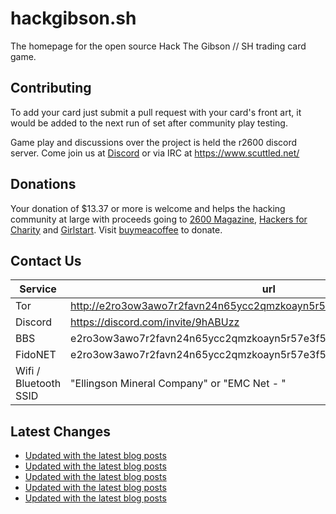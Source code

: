 # hackgibson.sh
The homepage for the open source Hack The Gibson // SH trading card game.


## Contributing

To add your card just submit a pull request with your card's front art, it would be added to the next run of set after community play testing.

Game play and discussions over the project is held the r2600 discord server. Come join us at [Discord](https://discord.com/invite/9hABUzz) or via IRC at https://www.scuttled.net/


## Donations

Your donation of $13.37 or more is welcome and helps the hacking community at large with proceeds going to [2600 Magazine](https://2600.com/), [Hackers for Charity](https://hackersforcharity.org) and [Girlstart](https://girlstart.org).  Visit [buymeacoffee](https://www.buymeacoffee.com/hackgibson.sh) to donate.


## Contact Us

Service | url
-|-
Tor | http://e2ro3ow3awo7r2favn24n65ycc2qmzkoayn5r57e3f56nvjwdcgg32ad.onion
Discord | https://discord.com/invite/9hABUzz
BBS | e2ro3ow3awo7r2favn24n65ycc2qmzkoayn5r57e3f56nvjwdcgg32ad.onion:23
FidoNET | e2ro3ow3awo7r2favn24n65ycc2qmzkoayn5r57e3f56nvjwdcgg32ad.onion:24554
Wifi / Bluetooth SSID | "Ellingson Mineral Company" or "EMC Net - <fidonet address>"

## Latest Changes
<!-- BLOG-POST-LIST:START -->
- [Updated with the latest blog posts](https://github.com/DFW2600/hackgibson.sh/commit/a3fbd2967fd0e097dc23f6bd3195c68bac95a031)
- [Updated with the latest blog posts](https://github.com/DFW2600/hackgibson.sh/commit/d2ef53524c748c74023d7f52bc48e24785d17ffe)
- [Updated with the latest blog posts](https://github.com/DFW2600/hackgibson.sh/commit/21183512c2e1cdb63375e4e63e5b9d62b7082f92)
- [Updated with the latest blog posts](https://github.com/DFW2600/hackgibson.sh/commit/c549f3557167e3148f3f91b9a0448e8c55a97379)
- [Updated with the latest blog posts](https://github.com/DFW2600/hackgibson.sh/commit/17767a31b3db5f5b35607e75181da3d586ac6ae1)
<!-- BLOG-POST-LIST:END -->
